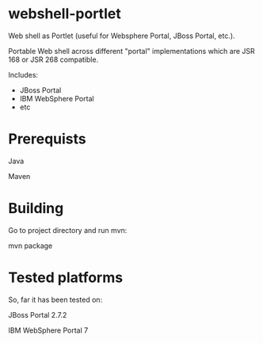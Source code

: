webshell-portlet
================

Web shell as Portlet (useful for Websphere Portal, JBoss Portal, etc.).

Portable Web shell across different "portal" implementations which are JSR 168 or JSR 268 compatible.

Includes:
- JBoss Portal
- IBM WebSphere Portal
- etc

Prerequists
================

Java

Maven

Building
================

Go to project directory and run mvn:

mvn package

Tested platforms
================

So, far it has been tested on:

JBoss Portal 2.7.2

IBM WebSphere Portal 7
